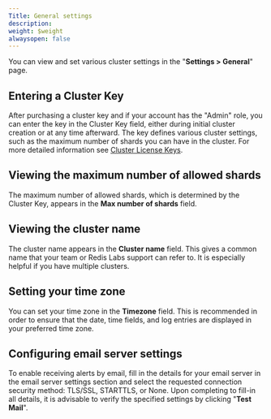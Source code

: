 ```yaml
---
Title: General settings
description: 
weight: $weight
alwaysopen: false
---
```

You can view and set various cluster settings in the "**Settings \>
General**" page.

Entering a Cluster Key
----------------------

After purchasing a cluster key and if your account has the "Admin" role,
you can enter the key in the Cluster Key field, either during initial
cluster creation or at any time afterward. The key defines various
cluster settings, such as the maximum number of shards you can have in
the cluster. For more detailed information see [Cluster License
Keys](/redis-enterprise-documentation/cluster-administration/viewing-and-defining-cluster-settings/cluster-license-keys/).

Viewing the maximum number of allowed shards
--------------------------------------------

The maximum number of allowed shards, which is determined by the Cluster
Key, appears in the **Max number of shards** field.

Viewing the cluster name
------------------------

The cluster name appears in the **Cluster name** field. This gives a
common name that your team or Redis Labs support can refer to. It is
especially helpful if you have multiple clusters.

Setting your time zone
----------------------

You can set your time zone in the **Timezone** field. This is
recommended in order to ensure that the date, time fields, and log
entries are displayed in your preferred time zone.

Configuring email server settings
---------------------------------

To enable receiving alerts by email, fill in the details for your email
server in the email server settings section and select the requested
connection security method: TLS/SSL, STARTTLS, or None. Upon completing
to fill-in all details, it is advisable to verify the specified settings
by clicking "**Test Mail**".
